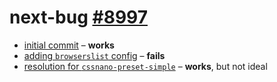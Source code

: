 # next-bug [#8997](https://github.com/zeit/next.js/issues/8997)

- [initial commit][1] – **works**
- [adding `browserslist` config][2] – **fails**
- [resolution for `cssnano-preset-simple`][3] – **works**, but not ideal

[1]: https://github.com/mrm007/next-bug/commit/f6b4863f2c037452f95d131b61008826808f581f
[2]: https://github.com/mrm007/next-bug/commit/8f2ce21d39787c063b1fd7d2b02e2d627110210b
[3]: https://github.com/mrm007/next-bug/commit/2754d81495b915f1b5f8c2113649513eb571293d
